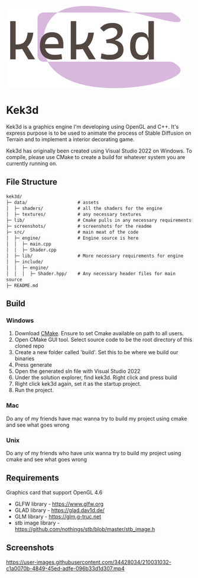 ![Kek3d logo](screenshots/Logo12-29-2022.png)
# Kek3d

Kek3d is a graphics engine I'm developing using OpenGL and C++. It's express purpose is to be used to animate the process of Stable Diffusion on Terrain and to implement a interior decorating game.

Kek3d has originally been created using Visual Studio 2022 on Windows. To compile, please use CMake to create a build for whatever system you are currently running on. 

## File Structure
```
kek3d/
├─ data/                   # assets
│  ├─ shaders/             # all the shaders for the engine
│  ├─ textures/            # any necessary textures
├─ lib/                    # Cmake pulls in any necessary requirements
├─ screenshots/            # screenshots for the readme
├─ src/                    # main meat of the code
│  ├─ engine/              # Engine source is here
│  │  ├─ main.cpp          
│  │  ├─ Shader.cpp
│  ├─ lib/                 # More necessary requirements for engine
│  ├─ include/
│  │  ├─ engine/
│  │  │  ├─ Shader.hpp/    # Any necessary header files for main source
├─ README.md
```


## Build

### Windows
1) Download [CMake](https://cmake.org/download/). Ensure to set Cmake available on path to all users.
2) Open CMake GUI tool. Select source code to be the root directory of this cloned repo
3) Create a new folder called 'build'. Set this to be where we build our binaries
4) Press generate
5) Open the generated sln file with Visual Studio 2022
6) Under the solution explorer, find kek3d. Right click and press build
7) Right click kek3d again, set it as the startup project. 
8) Run the project.

### Mac
Do any of my friends have mac wanna try to build my project using cmake and see what goes wrong

### Unix
Do any of my friends who have unix wanna try to build my project using cmake and see what goes wrong

## Requirements
Graphics card that support OpenGL 4.6

* GLFW library - https://www.glfw.org
* GLAD library - https://glad.dav1d.de/
* GLM library - https://glm.g-truc.net
* stb image library - https://github.com/nothings/stb/blob/master/stb_image.h

## Screenshots

https://user-images.githubusercontent.com/34428034/210031032-c1a0070b-4849-45ed-adfe-096b33d1d307.mp4

